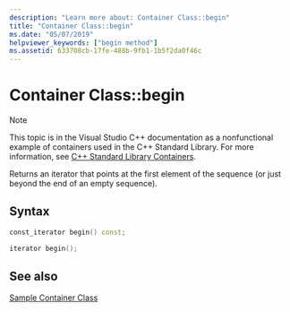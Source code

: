 ```yaml
---
description: "Learn more about: Container Class::begin"
title: "Container Class::begin"
ms.date: "05/07/2019"
helpviewer_keywords: ["begin method"]
ms.assetid: 633708cb-17fe-488b-9fb1-1b5f2da0f46c
---
```

# Container Class::begin

> [!NOTE]
> This topic is in the Visual Studio C++ documentation as a nonfunctional example of containers used in the C++ Standard Library. For more information, see [C++ Standard Library Containers](../standard-library/stl-containers.md).

Returns an iterator that points at the first element of the sequence (or just beyond the end of an empty sequence).

## Syntax

```cpp
const_iterator begin() const;

iterator begin();
```

## See also

[Sample Container Class](../standard-library/sample-container-class.md)
